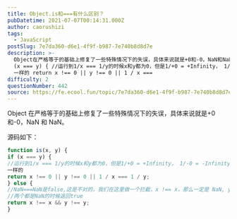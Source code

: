 ```yaml
---
title: Object.is和===有什么区别？
pubDatetime: 2021-07-07T00:14:31.000Z
author: caorushizi
tags:
  - JavaScript
postSlug: 7e7da360-d6e1-4f9f-b987-7e740b8d8d7e
description: >-
  Object在严格等于的基础上修复了一些特殊情况下的失误，具体来说就是+0和-0，NaN和NaN。 源码如下： function is(x, y) { if
  (x === y) { //运行到1/x === 1/y的时候x和y都为0，但是1/+0 = +Infinity， 1/-0 = -Infinity, 是不
  一样的 return x !== 0 || y !== 0 || 1 / x ===
difficulty: 2
questionNumber: 442
source: https://fe.ecool.fun/topic/7e7da360-d6e1-4f9f-b987-7e740b8d8d7e
---
```


Object 在严格等于的基础上修复了一些特殊情况下的失误，具体来说就是+0 和-0，NaN 和 NaN。

源码如下：

```js
function is(x, y) {
if (x === y) {
//运行到1/x === 1/y的时候x和y都为0，但是1/+0 = +Infinity， 1/-0 = -Infinity, 是不
一样的
return x !== 0 || y !== 0 || 1 / x === 1 / y;
} else {
//NaN===NaN是false,这是不对的，我们在这里做一个拦截，x !== x，那么一定是 NaN, y 同理
//两个都是NaN的时候返回true
return x !== x && y !== y;
}

```
